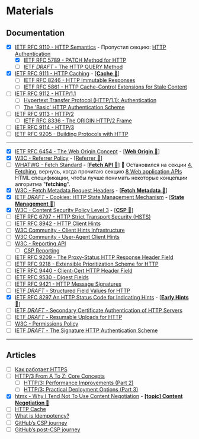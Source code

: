 # Materials

## Documentation

- [x] [IETF RFC 9110 - HTTP Semantics](https://www.rfc-editor.org/rfc/rfc9110) - Пропустил секцию: [HTTP Authentication](https://www.rfc-editor.org/rfc/rfc9110#name-http-authentication)
  - [x] [IETF RFC 5789 - PATCH Method for HTTP](https://www.rfc-editor.org/rfc/rfc5789)
  - [ ] [IETF *DRAFT* - The HTTP QUERY Method](https://httpwg.org/http-extensions/draft-ietf-httpbis-safe-method-w-body.html)
- [x] [IETF RFC 9111 - HTTP Caching](https://datatracker.ietf.org/doc/rfc9111/) - [[**Cache** 📂](./topics/cache.md)]
  - [ ] [IETF RFC 8246 - HTTP Immutable Responses](https://datatracker.ietf.org/doc/rfc8246)
  - [ ] [IETF RFC 5861 - HTTP Cache-Control Extensions for Stale Content](https://datatracker.ietf.org/doc/rfc5861)
- [ ] [IETF RFC 9112 - HTTP/1.1](https://www.rfc-editor.org/rfc/rfc9112)
  - [ ] [Hypertext Transfer Protocol (HTTP/1.1): Authentication](https://www.rfc-editor.org/rfc/rfc7235)
  - [ ] [The 'Basic' HTTP Authentication Scheme](https://www.rfc-editor.org/rfc/rfc7617)
- [ ] [IETF RFC 9113 - HTTP/2](https://datatracker.ietf.org/doc/rfc9113/)
  - [ ] [IETF RFC 8336 - The ORIGIN HTTP/2 Frame](https://datatracker.ietf.org/doc/rfc8336/)
- [ ] [IETF RFC 9114 - HTTP/3](https://www.rfc-editor.org/rfc/rfc9114)
- [ ] [IETF RFC 9205 - Building Protocols with HTTP](https://datatracker.ietf.org/doc/rfc9205/)

___

- [x] [IETF RFC 6454 - The Web Origin Concept](https://datatracker.ietf.org/doc/rfc6454/) - [[**Web Origin** 📂](./topics/origin.md)]
- [x] [W3C - Referrer Policy](https://w3c.github.io/webappsec-referrer-policy/) - [[Referrer 📂](./topics/referrer-and-policy.md)]
- [ ] [WHATWG - Fetch Standard](https://fetch.spec.whatwg.org) - [[**Fetch API** 📂](./api/fetch/readme.md)] 🚧 Остановился на секции [4. Fetching](https://fetch.spec.whatwg.org/#fetching), вернусь, когда прочитаю секцию [8 Web application APIs](https://html.spec.whatwg.org/multipage/webappapis.html#webappapis) HTML спецификации, чтобы лучше понимать некоторые концепции алгоритма "**fetching**".
- [x] [W3C - Fetch Metadata Request Headers](https://www.w3.org/TR/fetch-metadata/) - [[**Fetch Metadata** 📂](./api/fetch//topics//fetch-metadata.md)]
- [x] [IETF *DRAFT* - Cookies: HTTP State Management Mechanism](https://www.ietf.org/archive/id/draft-ietf-httpbis-rfc6265bis-13.html) - [[**State Management** 📂](./topics/state-management-cookie.md)]
- [x] [W3C - Content Security Policy Level 3](https://www.w3.org/TR/CSP3/) - [[**CSP** 📂](./topics/csp.md)]
- [ ] [IETF RFC 6797 - HTTP Strict Transport Security (HSTS)](https://datatracker.ietf.org/doc/html/rfc6797)
- [ ] [IETF RFC 8942 - HTTP Client Hints](https://www.rfc-editor.org/rfc/rfc8942)
- [ ] [W3C Community - Client Hints Infrastructure](https://wicg.github.io/client-hints-infrastructure)
- [ ] [W3C Community - User-Agent Client Hints](https://wicg.github.io/ua-client-hints/)
- [ ] [W3C - Reporting API](https://www.w3.org/TR/reporting-1/)
  - [ ] [CSP Reporting](https://w3c.github.io/webappsec-csp/#reporting)
- [ ] [IETF RFC 9209 - The Proxy-Status HTTP Response Header Field](https://datatracker.ietf.org/doc/rfc9209/)
- [ ] [IETF RFC 9218 - Extensible Prioritization Scheme for HTTP](https://www.rfc-editor.org/rfc/rfc9218.html)
- [ ] [IETF RFC 9440 - Client-Cert HTTP Header Field](https://www.rfc-editor.org/rfc/rfc9440.html)
- [ ] [IETF RFC 9530 - Digest Fields](https://datatracker.ietf.org/doc/rfc9530/)
- [ ] [IETF RFC 9421 - HTTP Message Signatures](https://datatracker.ietf.org/doc/rfc9421/)
- [ ] [IETF *DRAFT* - Structured Field Values for HTTP](https://www.ietf.org/archive/id/draft-ietf-httpbis-sfbis-05.html)
- [x] [IETF RFC 8297 An HTTP Status Code for Indicating Hints](https://datatracker.ietf.org/doc/html/rfc8297) - [[**Early Hints** 📂](./topics/hints/early-hints.md)]
- [ ] [IETF *DRAFT* - Secondary Certificate Authentication of HTTP Servers](https://www.ietf.org/archive/id/draft-egorbaty-httpbis-secondary-server-certs-01.html)
- [ ] [IETF *DRAFT* - Resumable Uploads for HTTP](https://www.ietf.org/archive/id/draft-ietf-httpbis-resumable-upload-03.html)
- [ ] [W3C - Permissions Policy](https://w3c.github.io/webappsec-permissions-policy/)
- [ ] [IETF *DRAFT* - The Signature HTTP Authentication Scheme](https://datatracker.ietf.org/doc/html/draft-ietf-httpbis-unprompted-auth-06)

___

## Articles

- [ ] [Как работает HTTPS](https://ufostation.tech/ru/posts/2023/how-does-https-work)
- [ ] [HTTP/3 From A To Z: Core Concepts](https://www.smashingmagazine.com/2021/08/http3-core-concepts-part1/)
  - [ ] [HTTP/3: Performance Improvements (Part 2)](https://www.smashingmagazine.com/2021/08/http3-performance-improvements-part2/)
  - [ ] [HTTP/3: Practical Deployment Options (Part 3)](https://www.smashingmagazine.com/2021/09/http3-practical-deployment-options-part3/)
- [x] [htmx - Why I Tend Not To Use Content Negotiation](https://htmx.org/essays/why-tend-not-to-use-content-negotiation/) - [**[topic] Content Negotiation 📂**](./topics/content-negotiation.md)
- [ ] [HTTP Cache](https://www.chromium.org/developers/design-documents/network-stack/http-cache/)
- [ ] [What is Idempotency?](https://blog.dreamfactory.com/what-is-idempotency)
- [ ] [GitHub’s CSP journey](https://github.blog/2016-04-12-githubs-csp-journey)
- [ ] [GitHub’s post-CSP journey](https://github.blog/2017-01-19-githubs-post-csp-journey/)
